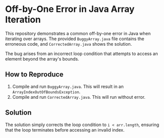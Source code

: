 # Off-by-One Error in Java Array Iteration

This repository demonstrates a common off-by-one error in Java when iterating over arrays.  The provided `BuggyArray.java` file contains the erroneous code, and `CorrectedArray.java` shows the solution.

The bug arises from an incorrect loop condition that attempts to access an element beyond the array's bounds.

## How to Reproduce

1. Compile and run `BuggyArray.java`.  This will result in an `ArrayIndexOutOfBoundsException`.
2. Compile and run `CorrectedArray.java`.  This will run without error.

## Solution

The solution simply corrects the loop condition to `i < arr.length`, ensuring that the loop terminates before accessing an invalid index.